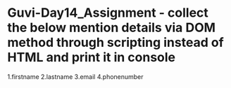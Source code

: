 # Guvi-Day14_Assignment - collect the below mention details via DOM method through scripting instead of HTML and print it in console
1.firstname
2.lastname
3.email
4.phonenumber
